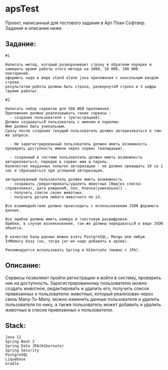 # apsTest
Проект, написанный для тестового задания в Арт План Софтвер. Задание и описание ниже.
## Задание:
```
#1

Написать метод, который разворачивает строку в обратном порядке и 
замерить время работы этого метода на 1000, 10 000, 100 000 повторений.
оформить надо в виде stand alone java приложения с консольным вводом строки.
результатом работы должны быть строка, развернутаЯ строка и 3 цифры (время работы).

#2

Написать набор сервисов для SOA WEB приложения.
Приложение должно реализовывать такие сервисы :
  - создание пользователя с (регистрацией).
Должен создаватьсЯ пользователь с именем и паролем.
Имя должно быть уникальным.
Сразу после создания текущий пользователь должен авторизоваться в том-же запросе.

  - Не зарегистрированный пользователь должен иметь возможность проверить доступность имени через сервис (валидации).

  - созданный в системе пользователь должен иметь возможность авторизоваться, передав в сервис имя и пароль.
Количество неудачных попыток авторизации - не должно превышать 10 за 1 час и сбрасываться при успешной авторизации.

авторизованный пользователь должен иметь возможность 
  - создавать /редактировать/удалить животных [Вид(из списка-справочника), дата рождениЯ, пол, Кличка(уникальна)] .
  - получить список своих животных.
  - получить детали любого животного по id.

Все взаимодействие должно происходить с использованием JSON форамата данных.

Все ошибки должны иметь номера и текстовую расшифровки. 
Ошибки, в случае возникновения, так-же должны передаватьсЯ в виде JSON объекта.

В качестве базы данных можно взять PostgreSQL, Mongo или любую InMemory базу (но, тогда jar-ик надо добавить в архив).

Рекомендуется использовать Spring и Hibernate (можно c JPA).
```

## Описание:
 Сервисы позволяют пройти регистрацию и войти в систему, проверить ник на доступность. 
 Зарегистрированному пользователю можно создать животное, редактировать и удалить его, получить список привязанных к пользователю животных, который реализован через связь Many-To-Many, можно изменить данные пользователя и удалить пользователя по нику, а также пользователь может добавить и удалить животных в списке привязанных к пользователю.
 
## Stack:
```
Java 11
Spring Boot 2
Spring Data JPA(Hibernate)
Spring Security
PostgreSQL
Liquebase
Gradle
```
